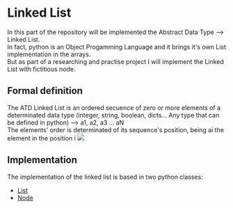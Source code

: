 # Linked List

In this part of the repository will be implemented the Abstract Data Type --> Linked List. <br>
In fact, python is an Object Progamming Language and it brings it's own List implementation in the arrays. <br>
But as part of a researching and practise project I will implement the Linked List with fictitious node.

## Formal definition

The ATD Linked List is an ordered secuence of zero or more elements of a determinated data type (integer, string, boolean, dicts... Any type that can be defined in python) --> a1, a2, a3 ... aN <br>
The elements' order is determinated of its sequence's position, being ai the element in the position i
<img src="https://github.com/JuanjoLopez19/imagenes/blob/main/linked%20list.png">

## Implementation

The implementation of the linked list is based in two python classes:
- <a href="https://github.com/JuanjoLopez19/PythonATDs/tree/main/list/linked_list.py">List </a>
- <a href="https://github.com/JuanjoLopez19/PythonATDs/blob/main/list/node.py"> Node </a>

